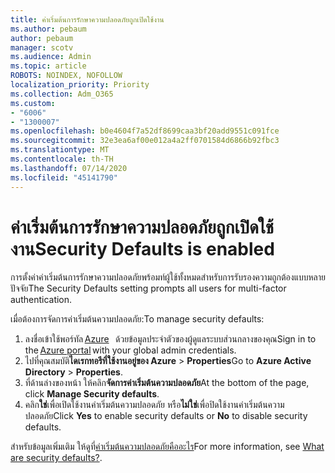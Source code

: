 ```yaml
---
title: ค่าเริ่มต้นการรักษาความปลอดภัยถูกเปิดใช้งาน
ms.author: pebaum
author: pebaum
manager: scotv
ms.audience: Admin
ms.topic: article
ROBOTS: NOINDEX, NOFOLLOW
localization_priority: Priority
ms.collection: Adm_O365
ms.custom:
- "6006"
- "1300007"
ms.openlocfilehash: b0e4604f7a52df8699caa3bf20add9551c091fce
ms.sourcegitcommit: 32e3ea6af00e012a4a2ff0701584d6866b92fbc3
ms.translationtype: MT
ms.contentlocale: th-TH
ms.lasthandoff: 07/14/2020
ms.locfileid: "45141790"
---
```

# <a name="security-defaults-is-enabled"></a><span data-ttu-id="cf33e-102">ค่าเริ่มต้นการรักษาความปลอดภัยถูกเปิดใช้งาน</span><span class="sxs-lookup"><span data-stu-id="cf33e-102">Security Defaults is enabled</span></span>

<span data-ttu-id="cf33e-103">การตั้งค่าค่าเริ่มต้นการรักษาความปลอดภัยพร้อมท์ผู้ใช้ทั้งหมดสําหรับการรับรองความถูกต้องแบบหลายปัจจัย</span><span class="sxs-lookup"><span data-stu-id="cf33e-103">The Security Defaults setting prompts all users for multi-factor authentication.</span></span>

<span data-ttu-id="cf33e-104">เมื่อต้องการจัดการค่าเริ่มต้นความปลอดภัย:</span><span class="sxs-lookup"><span data-stu-id="cf33e-104">To manage security defaults:</span></span>

1. <span data-ttu-id="cf33e-105">ลงชื่อเข้าใช้พอร์ทัล [Azure](https://ms.portal.azure.com/)   ด้วยข้อมูลประจําตัวของผู้ดูแลระบบส่วนกลางของคุณ</span><span class="sxs-lookup"><span data-stu-id="cf33e-105">Sign in to the [Azure portal](https://ms.portal.azure.com/) with your global admin credentials.</span></span>
2. <span data-ttu-id="cf33e-106">ไปที่คุณสมบัติ**ไดเรกทอรีที่ใช้งานอยู่ของ Azure**  >  **Properties**</span><span class="sxs-lookup"><span data-stu-id="cf33e-106">Go to **Azure Active Directory** > **Properties**.</span></span>
3. <span data-ttu-id="cf33e-107">ที่ด้านล่างของหน้า ให้คลิก**จัดการค่าเริ่มต้นความปลอดภัย**</span><span class="sxs-lookup"><span data-stu-id="cf33e-107">At the bottom of the page, click **Manage Security defaults**.</span></span>
4. <span data-ttu-id="cf33e-108">คลิก**ใช่**เพื่อเปิดใช้งานค่าเริ่มต้นความปลอดภัย หรือ**ไม่ใช่**เพื่อปิดใช้งานค่าเริ่มต้นความปลอดภัย</span><span class="sxs-lookup"><span data-stu-id="cf33e-108">Click **Yes** to enable security defaults or **No** to disable security defaults.</span></span>

<span data-ttu-id="cf33e-109">สําหรับข้อมูลเพิ่มเติม ให้ดูที่[ค่าเริ่มต้นความปลอดภัยคืออะไร](https://docs.microsoft.com/azure/active-directory/fundamentals/concept-fundamentals-security-defaults)</span><span class="sxs-lookup"><span data-stu-id="cf33e-109">For more information, see [What are security defaults?](https://docs.microsoft.com/azure/active-directory/fundamentals/concept-fundamentals-security-defaults).</span></span>
